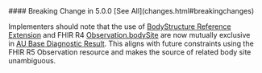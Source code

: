 <div class="stu-note" markdown="1">
#### Breaking Change in 5.0.0 [See All](changes.html#breakingchanges)

Implementers should note that the use of [BodyStructure Reference Extension](http://hl7.org/fhir/StructureDefinition/bodySite) and FHIR R4 [Observation.bodySite](https://hl7.org/fhir/r4/observation-definitions.html#Observation.bodySite) are now mutually exclusive in [AU Base Diagnostic Result](StructureDefinition-au-diagnosticresult.html). This aligns with future constraints using the FHIR R5 Observation resource and makes the source of related body site unambiguous.
 </div>